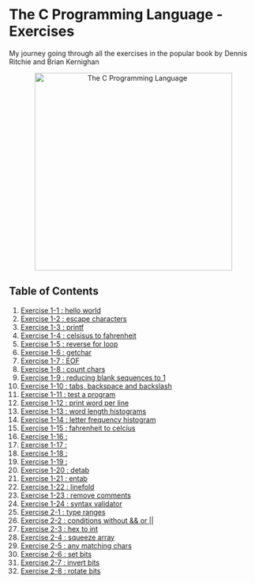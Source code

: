 # The C Programming Language - Exercises
My journey going through all the exercises in the popular book by Dennis Ritchie and Brian Kernighan 
<p align="center">
  <image src="assets/TheCProgrammingLanguageBook.png" alt="The C Programming Language" height=400 />
</p>

## Table of Contents
1. [Exercise 1-1 : hello world](exercises/exercise1-1.md)
2. [Exercise 1-2 : escape characters](exercises/exercise1-2.md)
3. [Exercise 1-3 : printf](exercises/exercise1-3.md)
4. [Exercise 1-4 : celsisus to fahrenheit](exercises/exercise1-4.md)
5. [Exercise 1-5 : reverse for loop](exercises/exercise1-5.md)
6. [Exercise 1-6 : getchar](exercises/exercise1-6.md)
7. [Exercise 1-7 : EOF](exercises/exercise1-7.md)
8. [Exercise 1-8 : count chars](exercises/exercise1-8.md)
9. [Exercise 1-9 : reducing blank sequences to 1](exercises/exercise1-9.md)
10. [Exercise 1-10 : tabs, backspace and backslash](exercises/exercise1-10.md)
11. [Exercise 1-11 : test a program](exercises/exercise1-11.md)
12. [Exercise 1-12 : print word per line](exercises/exercise1-12.md)
13. [Exercise 1-13 : word length histograms](exercises/exercise1-13.md)
14. [Exercise 1-14 : letter frequency histogram](exercises/exercise1-14.md)
15. [Exercise 1-15 : fahrenheit to celcius](exercises/exercise1-15.md)
16. [Exercise 1-16 : ](exercises/exercise1-16.md)
17. [Exercise 1-17 : ](exercises/exercise1-17.md)
18. [Exercise 1-18 : ](exercises/exercise1-18.md)
19. [Exercise 1-19 : ](exercises/exercise1-19.md)
20. [Exercise 1-20 : detab](exercises/exercise1-20.md)
21. [Exercise 1-21 : entab](exercises/exercise1-21.md)
22. [Exercise 1-22 : linefold](exercises/exercise1-22.md)
23. [Exercise 1-23 : remove comments](exercises/exercise1-23.md)
24. [Exercise 1-24 : syntax validator](exercises/exercise1-24.md)
25. [Exercise 2-1 : type ranges](exercises/exercise2-1.md)
26. [Exercise 2-2 : conditions without && or ||](exercises/exercise2-2.md)
27. [Exercise 2-3 : hex to int](exercises/exercise2-3.md)
28. [Exercise 2-4 : squeeze array](exercises/exercise2-4.md)
29. [Exercise 2-5 : any matching chars](exercises/exercise2-5.md)
30. [Exercise 2-6 : set bits](exercises/exercise2-6.md)
30. [Exercise 2-7 : invert bits](exercises/exercise2-7.md)
31. [Exercise 2-8 : rotate bits](exercises/exercise2-8.md)
